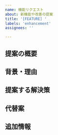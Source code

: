 ```yaml
---
name: 機能リクエスト
about: 新機能や改善の提案
title: '[FEATURE] '
labels: 'enhancement'
assignees: ''

---
```


## 提案の概要
<!-- どんな機能が欲しいか簡潔に -->

## 背景・理由
<!-- なぜこの機能が必要か -->

## 提案する解決策
<!-- どのように実装すればよいか（わかる範囲で） -->

## 代替案
<!-- 他の方法があれば -->

## 追加情報
<!-- 参考リンクや例など -->